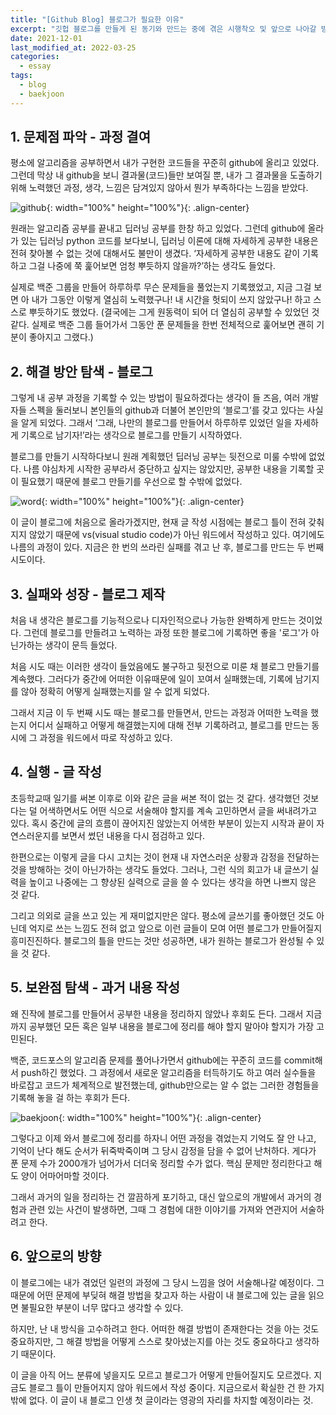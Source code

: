 ```yaml
---
title: "[Github Blog] 블로그가 필요한 이유"
excerpt: "깃헙 블로그를 만들게 된 동기와 만드는 중에 겪은 시행착오 및 앞으로 나아갈 방향"
date: 2021-12-01
last_modified_at: 2022-03-25
categories:
  - essay
tags:
  - blog
  - baekjoon
---
```


## 1. 문제점 파악 - 과정 결여

평소에 알고리즘을 공부하면서 내가 구현한 코드들을 꾸준히 github에 올리고 있었다. 그런데 막상 내 github을 보니 결과물(코드)들만 보여질 뿐, 내가 그 결과물을 도출하기 위해 노력했던 과정, 생각, 느낌은 담겨있지 않아서 뭔가 부족하다는 느낌을 받았다. 

![github](https://user-images.githubusercontent.com/30232837/158522443-689e83fd-8057-46c5-b185-825a0aed7c9b.png "github"){: width="100%" height="100%"}{: .align-center}

원래는 알고리즘 공부를 끝내고 딥러닝 공부를 한창 하고 있었다. 그런데 github에 올라가 있는 딥러닝 python 코드를 보다보니, 딥러닝 이론에 대해 자세하게 공부한 내용은 전혀 찾아볼 수 없는 것에 대해서도 불만이 생겼다. ‘자세하게 공부한 내용도 같이 기록하고 그걸 나중에 쭉 훑어보면 엄청 뿌듯하지 않을까?’하는 생각도 들었다. 

실제로 백준 그룹을 만들어 하루하루 무슨 문제들을 풀었는지 기록했었고, 지금 그걸 보면 아 내가 그동안 이렇게 열심히 노력했구나! 내 시간을 헛되이 쓰지 않았구나! 하고 스스로 뿌듯하기도 했었다. (결국에는 그게 원동력이 되어 더 열심히 공부할 수 있었던 것 같다. 실제로 백준 그룹 들어가서 그동안 푼 문제들을 한번 전체적으로 훑어보면 괜히 기분이 좋아지고 그랬다.)

## 2. 해결 방안 탐색 - 블로그

그렇게 내 공부 과정을 기록할 수 있는 방법이 필요하겠다는 생각이 들 즈음, 여러 개발자들 스펙을 둘러보니 본인들의 github과 더불어 본인만의 ‘블로그’를 갖고 있다는 사실을 알게 되었다. 그래서 ‘그래, 나만의 블로그를 만들어서 하루하루 있었던 일을 자세하게 기록으로 남기자!’라는 생각으로 블로그를 만들기 시작하였다. 

블로그를 만들기 시작하다보니 원래 계획했던 딥러닝 공부는 뒷전으로 미룰 수밖에 없었다. 나름 야심차게 시작한 공부라서 중단하고 싶지는 않았지만, 공부한 내용을 기록할 곳이 필요했기 때문에 블로그 만들기를 우선으로 할 수밖에 없었다.

![word](https://user-images.githubusercontent.com/30232837/158537774-0ae58eaf-b470-49ed-852b-cc59fc1a078e.png "word"){: width="100%" height="100%"}{: .align-center}

이 글이 블로그에 처음으로 올라가겠지만, 현재 글 작성 시점에는 블로그 틀이 전혀 갖춰지지 않았기 때문에 vs(visual studio code)가 아닌 워드에서 작성하고 있다. 여기에도 나름의 과정이 있다. 지금은 한 번의 쓰라린 실패를 겪고 난 후, 블로그를 만드는 두 번째 시도이다. 

## 3. 실패와 성장 - 블로그 제작

처음 내 생각은 블로그를 기능적으로나 디자인적으로나 가능한 완벽하게 만드는 것이었다. 그런데 블로그를 만들려고 노력하는 과정 또한 블로그에 기록하면 좋을 '로그'가 아닌가하는 생각이 문득 들었다.

처음 시도 때는 이러한 생각이 들었음에도 불구하고 뒷전으로 미룬 채 블로그 만들기를 계속했다. 그러다가 중간에 어떠한 이유때문에 일이 꼬여서 실패했는데, 기록에 남기지를 않아 정확히 어떻게 실패했는지를 알 수 없게 되었다.

그래서 지금 이 두 번째 시도 때는 블로그를 만들면서, 만드는 과정과 어떠한 노력을 했는지 어디서 실패하고 어떻게 해결했는지에 대해 전부 기록하려고, 블로그를 만드는 동시에 그 과정을 워드에서 따로 작성하고 있다.

## 4. 실행 - 글 작성

초등학교때 일기를 써본 이후로 이와 같은 글을 써본 적이 없는 것 같다. 생각했던 것보다는 덜 어색하면서도 어떤 식으로 서술해야 할지를 계속 고민하면서 글을 써내려가고 있다. 혹시 중간에 글의 흐름이 끊어지진 않았는지 어색한 부분이 있는지 시작과 끝이 자연스러운지를 보면서 썼던 내용을 다시 점검하고 있다.

한편으로는 이렇게 글을 다시 고치는 것이 현재 내 자연스러운 상황과 감정을 전달하는 것을 방해하는 것이 아닌가하는 생각도 들었다. 그러나, 그런 식의 회고가 내 글쓰기 실력을 높이고 나중에는 그 향상된 실력으로 글을 쓸 수 있다는 생각을 하면 나쁘지 않은 것 같다. 

그리고 의외로 글을 쓰고 있는 게 재미없지만은 않다. 평소에 글쓰기를 좋아했던 것도 아닌데 억지로 쓰는 느낌도 전혀 없고 앞으로 이런 글들이 모여 어떤 블로그가 만들어질지 흥미진진하다. 블로그의 틀을 만드는 것만 성공하면, 내가 원하는 블로그가 완성될 수 있을 것 같다.

## 5. 보완점 탐색 - 과거 내용 작성

왜 진작에 블로그를 만들어서 공부한 내용을 정리하지 않았나 후회도 든다. 그래서 지금까지 공부했던 모든 혹은 일부 내용을 블로그에 정리를 해야 할지 말아야 할지가 가장 고민된다. 

백준, 코드포스의 알고리즘 문제를 풀어나가면서 github에는 꾸준히 코드를 commit해서 push하긴 했었다. 그 과정에서 새로운 알고리즘을 터득하기도 하고 여러 실수들을 바로잡고 코드가 체계적으로 발전했는데, github만으로는 알 수 없는 그러한 경험들을 기록해 놓을 걸 하는 후회가 든다.

![baekjoon](https://user-images.githubusercontent.com/30232837/158539018-be3e9a2e-884a-4cec-8cac-d0e352035fef.png "baekjoon"){: width="100%" height="100%"}{: .align-center}

그렇다고 이제 와서 블로그에 정리를 하자니 어떤 과정을 겪었는지 기억도 잘 안 나고, 기억이 난다 해도 순서가 뒤죽박죽이며 그 당시 감정을 담을 수 없어 난처하다. 게다가 푼 문제 수가 2000개가 넘어가서 더더욱 정리할 수가 없다. 핵심 문제만 정리한다고 해도 양이 어마어마할 것이다. 

그래서 과거의 일을 정리하는 건 깔끔하게 포기하고, 대신 앞으로의 개발에서 과거의 경험과 관련 있는 사건이 발생하면, 그때 그 경험에 대한 이야기를 가져와 연관지어 서술하려고 한다.

## 6. 앞으로의 방향

이 블로그에는 내가 겪었던 일련의 과정에 그 당시 느낌을 얹어 서술해나갈 예정이다. 그 때문에 어떤 문제에 부딪혀 해결 방법을 찾고자 하는 사람이 내 블로그에 있는 글을 읽으면 불필요한 부분이 너무 많다고 생각할 수 있다. 

하지만, 난 내 방식을 고수하려고 한다. 어떠한 해결 방법이 존재한다는 것을 아는 것도 중요하지만, 그 해결 방법을 어떻게 스스로 찾아냈는지를 아는 것도 중요하다고 생각하기 때문이다. 

이 글을 아직 어느 분류에 넣을지도 모르고 블로그가 어떻게 만들어질지도 모르겠다. 지금도 블로그 틀이 만들어지지 않아 워드에서 작성 중이다. 지금으로서 확실한 건 한 가지 밖에 없다. 이 글이 내 블로그 인생 첫 글이라는 영광의 자리를 차지할 예정이라는 것.